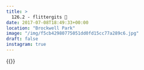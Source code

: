 ```yaml
---
title: >
  126.2 - flittergits 🌱
date: 2017-07-08T18:49:33+00:00
location: "Brockwell Park"
image: "/img/f5cb42980775051dd0fd15cc77a289c6.jpg"
draft: false
instagram: true
---
```


{{<photo src="/img/f5cb42980775051dd0fd15cc77a289c6.jpg">}}
